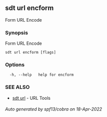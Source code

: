 ## sdt url encform

Form URL Encode

### Synopsis

Form URL Encode

```
sdt url encform [flags]
```

### Options

```
  -h, --help   help for encform
```

### SEE ALSO

* [sdt url](sdt_url.md)	 - URL Tools

###### Auto generated by spf13/cobra on 18-Apr-2022
